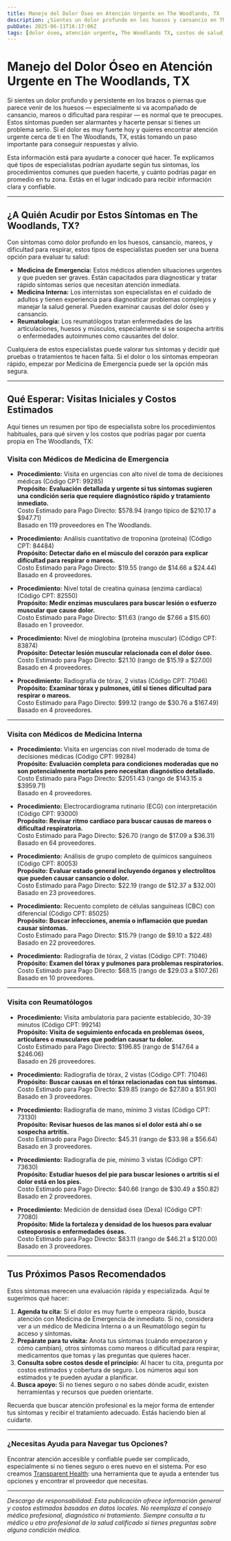 ```yaml
---
title: Manejo del Dolor Óseo en Atención Urgente en The Woodlands, TX  
description: ¿Sientes un dolor profundo en los huesos y cansancio en The Woodlands, TX? Aprende a quién acudir y qué costos esperar en visitas de atención urgente.  
pubDate: 2025-06-11T16:17:06Z  
tags: [dolor óseo, atención urgente, The Woodlands TX, costos de salud, atención de emergencia, medicina interna, reumatología]  
---
```


# Manejo del Dolor Óseo en Atención Urgente en The Woodlands, TX

Si sientes un dolor profundo y persistente en los brazos o piernas que parece venir de los huesos — especialmente si va acompañado de cansancio, mareos o dificultad para respirar — es normal que te preocupes. Estos síntomas pueden ser alarmantes y hacerte pensar si tienes un problema serio. Si el dolor es muy fuerte hoy y quieres encontrar atención urgente cerca de ti en The Woodlands, TX, estás tomando un paso importante para conseguir respuestas y alivio.

Esta información está para ayudarte a conocer qué hacer. Te explicamos qué tipos de especialistas podrían ayudarte según tus síntomas, los procedimientos comunes que pueden hacerte, y cuánto podrías pagar en promedio en tu zona. Estás en el lugar indicado para recibir información clara y confiable.

---

## ¿A Quién Acudir por Estos Síntomas en The Woodlands, TX?

Con síntomas como dolor profundo en los huesos, cansancio, mareos, y dificultad para respirar, estos tipos de especialistas pueden ser una buena opción para evaluar tu salud:

- **Medicina de Emergencia:** Estos médicos atienden situaciones urgentes y que pueden ser graves. Están capacitados para diagnosticar y tratar rápido síntomas serios que necesitan atención inmediata.  
- **Medicina Interna:** Los internistas son especialistas en el cuidado de adultos y tienen experiencia para diagnosticar problemas complejos y manejar la salud general. Pueden examinar causas del dolor óseo y cansancio.  
- **Reumatología:** Los reumatólogos tratan enfermedades de las articulaciones, huesos y músculos, especialmente si se sospecha artritis o enfermedades autoinmunes como causantes del dolor.  

Cualquiera de estos especialistas puede valorar tus síntomas y decidir qué pruebas o tratamientos te hacen falta. Si el dolor o los síntomas empeoran rápido, empezar por Medicina de Emergencia puede ser la opción más segura.

---

## Qué Esperar: Visitas Iniciales y Costos Estimados

Aquí tienes un resumen por tipo de especialista sobre los procedimientos habituales, para qué sirven y los costos que podrías pagar por cuenta propia en The Woodlands, TX:

### Visita con Médicos de Medicina de Emergencia

- **Procedimiento:** Visita en urgencias con alto nivel de toma de decisiones médicas (Código CPT: 99285)  
  **Propósito:** **Evaluación detallada y urgente si tus síntomas sugieren una condición seria que requiere diagnóstico rápido y tratamiento inmediato.**  
  Costo Estimado para Pago Directo: $578.94 (rango típico de $210.17 a $947.71)  
  Basado en 119 proveedores en The Woodlands.

- **Procedimiento:** Análisis cuantitativo de troponina (proteína) (Código CPT: 84484)  
  **Propósito:** **Detectar daño en el músculo del corazón para explicar dificultad para respirar o mareos.**  
  Costo Estimado para Pago Directo: $19.55 (rango de $14.66 a $24.44)  
  Basado en 4 proveedores.

- **Procedimiento:** Nivel total de creatina quinasa (enzima cardíaca) (Código CPT: 82550)  
  **Propósito:** **Medir enzimas musculares para buscar lesión o esfuerzo muscular que cause dolor.**  
  Costo Estimado para Pago Directo: $11.63 (rango de $7.66 a $15.60)  
  Basado en 1 proveedor.

- **Procedimiento:** Nivel de mioglobina (proteína muscular) (Código CPT: 83874)  
  **Propósito:** **Detectar lesión muscular relacionada con el dolor óseo.**  
  Costo Estimado para Pago Directo: $21.10 (rango de $15.19 a $27.00)  
  Basado en 4 proveedores.

- **Procedimiento:** Radiografía de tórax, 2 vistas (Código CPT: 71046)  
  **Propósito:** **Examinar tórax y pulmones, útil si tienes dificultad para respirar o mareos.**  
  Costo Estimado para Pago Directo: $99.12 (rango de $30.76 a $167.49)  
  Basado en 4 proveedores.

---

### Visita con Médicos de Medicina Interna

- **Procedimiento:** Visita en urgencias con nivel moderado de toma de decisiones médicas (Código CPT: 99284)  
  **Propósito:** **Evaluación completa para condiciones moderadas que no son potencialmente mortales pero necesitan diagnóstico detallado.**  
  Costo Estimado para Pago Directo: $2051.43 (rango de $143.15 a $3959.71)  
  Basado en 4 proveedores.

- **Procedimiento:** Electrocardiograma rutinario (ECG) con interpretación (Código CPT: 93000)  
  **Propósito:** **Revisar ritmo cardiaco para buscar causas de mareos o dificultad respiratoria.**  
  Costo Estimado para Pago Directo: $26.70 (rango de $17.09 a $36.31)  
  Basado en 64 proveedores.

- **Procedimiento:** Análisis de grupo completo de químicos sanguíneos (Código CPT: 80053)  
  **Propósito:** **Evaluar estado general incluyendo órganos y electrolitos que pueden causar cansancio o dolor.**  
  Costo Estimado para Pago Directo: $22.19 (rango de $12.37 a $32.00)  
  Basado en 23 proveedores.

- **Procedimiento:** Recuento completo de células sanguíneas (CBC) con diferencial (Código CPT: 85025)  
  **Propósito:** **Buscar infecciones, anemia o inflamación que puedan causar síntomas.**  
  Costo Estimado para Pago Directo: $15.79 (rango de $9.10 a $22.48)  
  Basado en 22 proveedores.

- **Procedimiento:** Radiografía de tórax, 2 vistas (Código CPT: 71046)  
  **Propósito:** **Examen del tórax y pulmones para problemas respiratorios.**  
  Costo Estimado para Pago Directo: $68.15 (rango de $29.03 a $107.26)  
  Basado en 10 proveedores.

---

### Visita con Reumatólogos

- **Procedimiento:** Visita ambulatoria para paciente establecido, 30-39 minutos (Código CPT: 99214)  
  **Propósito:** **Visita de seguimiento enfocada en problemas óseos, articulares o musculares que podrían causar tu dolor.**  
  Costo Estimado para Pago Directo: $196.85 (rango de $147.64 a $246.06)  
  Basado en 26 proveedores.

- **Procedimiento:** Radiografía de tórax, 2 vistas (Código CPT: 71046)  
  **Propósito:** **Buscar causas en el tórax relacionadas con tus síntomas.**  
  Costo Estimado para Pago Directo: $39.85 (rango de $27.80 a $51.90)  
  Basado en 3 proveedores.

- **Procedimiento:** Radiografía de mano, mínimo 3 vistas (Código CPT: 73130)  
  **Propósito:** **Revisar huesos de las manos si el dolor está ahí o se sospecha artritis.**  
  Costo Estimado para Pago Directo: $45.31 (rango de $33.98 a $56.64)  
  Basado en 3 proveedores.

- **Procedimiento:** Radiografía de pie, mínimo 3 vistas (Código CPT: 73630)  
  **Propósito:** **Estudiar huesos del pie para buscar lesiones o artritis si el dolor está en los pies.**  
  Costo Estimado para Pago Directo: $40.66 (rango de $30.49 a $50.82)  
  Basado en 2 proveedores.

- **Procedimiento:** Medición de densidad ósea (Dexa) (Código CPT: 77080)  
  **Propósito:** **Mide la fortaleza y densidad de los huesos para evaluar osteoporosis o enfermedades óseas.**  
  Costo Estimado para Pago Directo: $83.11 (rango de $46.21 a $120.00)  
  Basado en 3 proveedores.

---

## Tus Próximos Pasos Recomendados

Estos síntomas merecen una evaluación rápida y especializada. Aquí te sugerimos qué hacer:

1. **Agenda tu cita:** Si el dolor es muy fuerte o empeora rápido, busca atención con Medicina de Emergencia de inmediato. Si no, considera ver a un médico de Medicina Interna o a un Reumatólogo según tu acceso y síntomas.  
2. **Prepárate para tu visita:** Anota tus síntomas (cuándo empezaron y cómo cambian), otros síntomas como mareos o dificultad para respirar, medicamentos que tomas y las preguntas que quieres hacer.  
3. **Consulta sobre costos desde el principio:** Al hacer tu cita, pregunta por costos estimados y cobertura de seguro. Los números aquí son estimados y te pueden ayudar a planificar.  
4. **Busca apoyo:** Si no tienes seguro o no sabes dónde acudir, existen herramientas y recursos que pueden orientarte.  

Recuerda que buscar atención profesional es la mejor forma de entender tus síntomas y recibir el tratamiento adecuado. Estás haciendo bien al cuidarte.

---

### ¿Necesitas Ayuda para Navegar tus Opciones?

Encontrar atención accesible y confiable puede ser complicado, especialmente si no tienes seguro o eres nuevo en el sistema. Por eso creamos [Transparent Health](https://transparenthealth.ai): una herramienta que te ayuda a entender tus opciones y encontrar el proveedor que necesitas.

---

*Descargo de responsabilidad: Esta publicación ofrece información general y costos estimados basados en datos locales. No reemplaza el consejo médico profesional, diagnóstico ni tratamiento. Siempre consulta a tu médico u otro profesional de la salud calificado si tienes preguntas sobre alguna condición médica.*